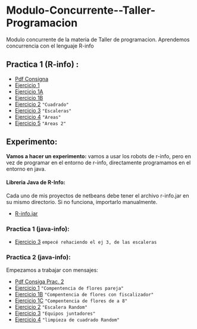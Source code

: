 # Modulo-Concurrente--Taller-Programacion
Modulo concurrente de la materia de Taller de programacion. Aprendemos concurrencia con el lenguaje R-info

## Practica 1 (R-info) :
  - [Pdf Consigna](./practica1/Practica1-Concurrente.pdf)
  - [Ejercicio 1](./practica1/pr1ej1)  
  - [Ejercicio 1A](./practica1/pr1ej1A)   
  - [Ejercicio 1B](./practica1/pr1ej1B)   
  - [Ejercicio 2](./practica1/pr1ej2)     `"Cuadrado"`   
  - [Ejercicio 3](./practica1/pr1ej3)     `"Escaleras"`   
  - [Ejercicio 4](./practica1/pr1ej4)     `"Areas"`   
  - [Ejercicio 5](./practica1/pr1ej5)     `"Areas 2"`   
  
  
## Experimento:

**Vamos a hacer un experimento:**  vamos a usar los robots de r-info, pero en vez de programar en el entorno de r-info, directamente programamos en el entorno en java.

#### Libreria Java de R-Info:  
Cada uno de mis proyectos de netbeans debe tener el archivo r-info.jar en su mismo directorio. Si no funciona, importarlo manualmente.
 - [R-info.jar](experimento/r-info.jar)

### Practica 1 (java-info):
 
 - [Ejercicio 3](experimento/practica1/pr1ej3exp) `empecé rehaciendo el ej 3, de las escaleras`
   
### Practica 2 (java-info):
  
Empezamos a trabajar con mensajes:
 - [Pdf Consiga Prac. 2](experimento/practica2/Practica-2-Concurrente.pdf)
 - [Ejercicio 1](experimento/practica2/ej1pr2exp)  `"Compentencia de flores pareja"` 
 - [Ejercicio 1B](experimento/practica2/pr2ej1B)  `"Compentencia de flores con fiscalizador"` 
 - [Ejercicio 1C](experimento/practica2/pr2ej1C)   `"Compentencia de flores de a 8"` 
 - [Ejercicio 2](experimento/practica2/pr2ej2)   `"Escalera Random"`
 - [Ejercicio 3](experimento/practica2/pr2ej3)   `"Equipos juntadores"`
 - [Ejercicio 4](experimento/practica2/pr2ej4)   `"limpieza de cuadrado Random"`

